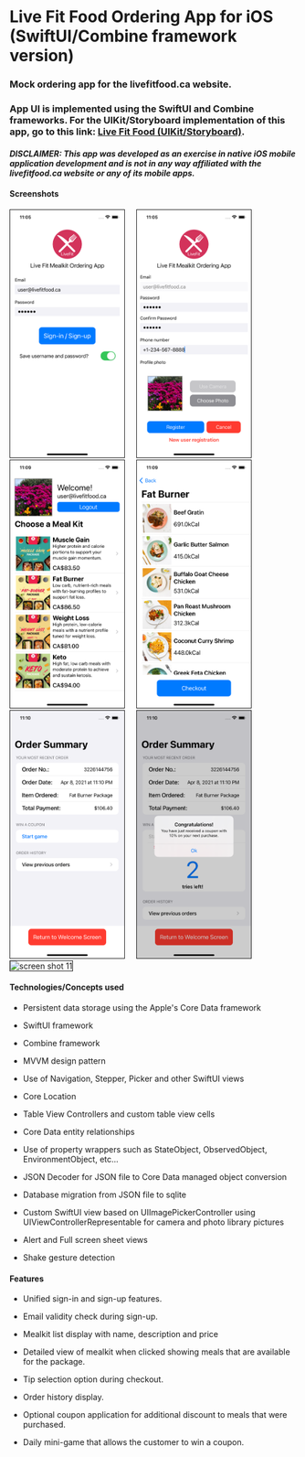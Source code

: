 # Live Fit Food Ordering App for iOS (SwiftUI/Combine framework version)

### Mock ordering app for the livefitfood.ca website.
### App UI is implemented using the SwiftUI and Combine frameworks. For the UIKit/Storyboard implementation of this app, go to this link: [Live Fit Food (UIKit/Storyboard)](https://github.com/lbchanjr/LiveFitFood-UIKit).
#### ***DISCLAIMER: This app was developed as an exercise in native iOS mobile application development and is not in any way affiliated with the livefitfood.ca website or any of its mobile apps.*** 

#### Screenshots  

<img src="./screenshots/screenshot1.png" alt="screen shot 1" border="1" width="200">     <img src="./screenshots/screenshot2.png" border="1" alt="screen shot 2" width="200">     <img src="./screenshots/screenshot3.png" border="1" alt="screen shot 3" width="200">     <img src="./screenshots/screenshot4.png" border="1" alt="screen shot 4" width="200">     <img src="./screenshots/screenshot6.png" border="1" alt="screen shot 6" width="200">     <img src="./screenshots/screenshot7.png" border="1" alt="screen shot 7" width="200">     <img src="./screenshots/screenshot11.png" border="1" alt="screen shot 11" width="200">

#### Technologies/Concepts used

* Persistent data storage using the Apple's Core Data framework 

* SwiftUI framework

* Combine framework

* MVVM design pattern

* Use of Navigation, Stepper, Picker and other SwiftUI views

* Core Location 

* Table View Controllers and custom table view cells

* Core Data entity relationships

* Use of property wrappers such as StateObject, ObservedObject, EnvironmentObject, etc...

* JSON Decoder for JSON file to Core Data managed object conversion

* Database migration from JSON file to sqlite

* Custom SwiftUI view based on UIImagePickerController using UIViewControllerRepresentable for camera and photo library pictures

* Alert and Full screen sheet views

* Shake gesture detection

#### Features

* Unified sign-in and sign-up features.

* Email validity check during sign-up.

* Mealkit list display with name, description and price

* Detailed view of mealkit when clicked showing meals that are available for the package.

* Tip selection option during checkout.

* Order history display.

* Optional coupon application for additional discount to meals that were purchased.

* Daily mini-game that allows the customer to win a coupon.



